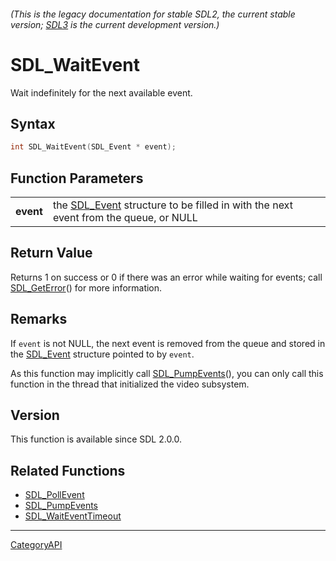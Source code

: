 ###### (This is the legacy documentation for stable SDL2, the current stable version; [SDL3](https://wiki.libsdl.org/SDL3/) is the current development version.)
# SDL_WaitEvent

Wait indefinitely for the next available event.

## Syntax

```c
int SDL_WaitEvent(SDL_Event * event);

```

## Function Parameters

|               |                                                                                                  |
| ------------- | ------------------------------------------------------------------------------------------------ |
| **event**     | the [SDL_Event](SDL_Event) structure to be filled in with the next event from the queue, or NULL |

## Return Value

Returns 1 on success or 0 if there was an error while waiting for events;
call [SDL_GetError](SDL_GetError)() for more information.

## Remarks

If `event` is not NULL, the next event is removed from the queue and stored
in the [SDL_Event](SDL_Event) structure pointed to by `event`.

As this function may implicitly call [SDL_PumpEvents](SDL_PumpEvents)(),
you can only call this function in the thread that initialized the video
subsystem.

## Version

This function is available since SDL 2.0.0.

## Related Functions

* [SDL_PollEvent](SDL_PollEvent)
* [SDL_PumpEvents](SDL_PumpEvents)
* [SDL_WaitEventTimeout](SDL_WaitEventTimeout)

----
[CategoryAPI](CategoryAPI)

